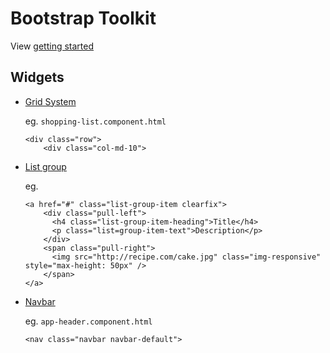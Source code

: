 # Bootstrap Toolkit

View [getting started](https://getbootstrap.com/docs/4.0/getting-started/introduction/)

## Widgets

* [Grid System](https://getbootstrap.com/docs/4.0/layout/grid/)
  
  eg. `shopping-list.component.html`
  
  ```
  <div class="row">
      <div class="col-md-10">
  ```

* [List group](https://getbootstrap.com/docs/4.0/components/list-group/)
  
  eg.
  
  ```
  <a href="#" class="list-group-item clearfix">
      <div class="pull-left">
        <h4 class="list-group-item-heading">Title</h4>
        <p class="list=group-item-text">Description</p>
      </div>
      <span class="pull-right">
        <img src="http://recipe.com/cake.jpg" class="img-responsive" style="max-height: 50px" />
      </span>
  </a>
  ```

* [Navbar](https://getbootstrap.com/docs/4.0/components/navbar/)
  
  eg. `app-header.component.html`
  
  ```
  <nav class="navbar navbar-default">
  ```

